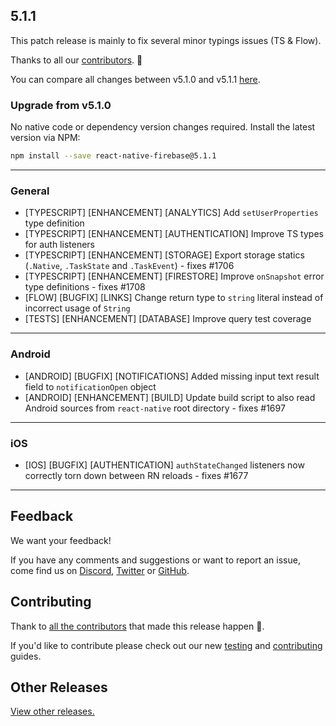 ## 5.1.1

This patch release is mainly to fix several minor typings issues (TS & Flow). 

Thanks to all our [contributors](https://github.com/invertase/react-native-firebase/compare/v5.1.0...v5.1.1). 💛

You can compare all changes between v5.1.0 and v5.1.1 [here](https://github.com/invertase/react-native-firebase/compare/v5.1.0...v5.1.1).

### Upgrade from v5.1.0

No native code or dependency version changes required. Install the latest version via NPM:
 
```bash
npm install --save react-native-firebase@5.1.1
```

----

### General

- [TYPESCRIPT] [ENHANCEMENT] [ANALYTICS] Add `setUserProperties` type definition
- [TYPESCRIPT] [ENHANCEMENT] [AUTHENTICATION] Improve TS types for auth listeners
- [TYPESCRIPT] [ENHANCEMENT] [STORAGE] Export storage statics (`.Native`, `.TaskState` and `.TaskEvent`) - fixes #1706
- [TYPESCRIPT] [ENHANCEMENT] [FIRESTORE] Improve `onSnapshot` error type definitions - fixes #1708
- [FLOW] [BUGFIX] [LINKS] Change return type to `string` literal instead of incorrect usage of `String`
- [TESTS] [ENHANCEMENT] [DATABASE] Improve query test coverage 
 
----

### Android

- [ANDROID] [BUGFIX] [NOTIFICATIONS] Added missing input text result field to `notificationOpen` object
- [ANDROID] [ENHANCEMENT] [BUILD] Update build script to also read Android sources from `react-native` root directory - fixes #1697 

----

### iOS

- [IOS] [BUGFIX] [AUTHENTICATION] `authStateChanged` listeners now correctly torn down between RN reloads - fixes #1677

----

## Feedback

We want your feedback!

If you have any comments and suggestions or want to report an issue, come find us on [Discord](https://discord.gg/C9aK28N), [Twitter](https://twitter.com/rnfirebase) or [GitHub](https://github.com/invertase/react-native-firebase).

## Contributing

Thank to [all the contributors](https://github.com/invertase/react-native-firebase/graphs/contributors?from=2018-06-28&to=2020-01-01&type=c) that made this release happen 💛. 

If you'd like to contribute please check out our new [testing](https://rnfirebase.io/docs/v5.x.x/testing) and [contributing](https://rnfirebase.io/docs/v5.x.x/contributing) guides.

## Other Releases
        
[View other releases.](/docs/v5.x.x/release-notes)
